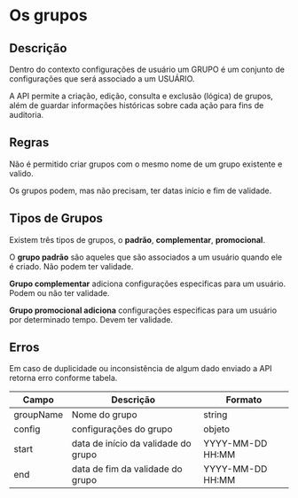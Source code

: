 # Os grupos

## Descrição

Dentro do contexto configurações de usuário um GRUPO é um conjunto de configurações que será associado a um USUÁRIO.

A API permite a criação, edição, consulta e exclusão (lógica) de grupos, além de guardar informações históricas sobre cada ação para fins de auditoria.

## Regras

Não é permitido criar grupos com o mesmo nome de um grupo existente e valido.

Os grupos podem, mas não precisam, ter datas início e fim de validade.

## Tipos de Grupos

Existem três tipos de grupos, o **padrão**, **complementar**, **promocional**.

O **grupo padrão** são aqueles que são associados a um usuário quando ele é criado. Não podem ter validade.

**Grupo complementar** adiciona configurações especificas para um usuário. Podem ou não ter validade.

**Grupo promocional adiciona** configurações especificas para um usuário por determinado tempo. Devem ter validade.

## Erros

Em caso de duplicidade ou inconsistência de algum dado enviado a API retorna erro conforme tabela.

Campo | Descrição | Formato
--------- | --------- | --------- 
groupName | Nome do grupo | string 
config | configurações do grupo | objeto 
start | data de início da validade do grupo | YYYY-MM-DD HH:MM
end | data de fim da validade do grupo | YYYY-MM-DD HH:MM


